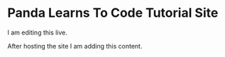 # Panda Learns To Code Tutorial Site

I am editing this live.

After hosting the site I am adding this content.
